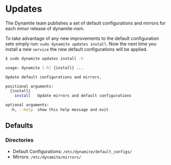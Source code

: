 # Updates
The Dynamite team publishes a set of default configurations and mirrors for each minor release of dynamite-nsm.

To take advantage of any new improvements to the default configuration sets simply run: `sudo dynamite updates install`.
Now the next time you install a new `service` the new default configurations will be applied.
```bash
$ sudo dynamite updates install -h

usage: dynamite [-h] {install} ...

Update default configurations and mirrors.

positional arguments:
  {install}
    install   Update mirrors and default configurations

optional arguments:
  -h, --help  show this help message and exit
```

## Defaults

### Directories

- Default Configurations: `/etc/dynamite/default_configs/`
- Mirrors: `/etc/dynamite/mirrors/`